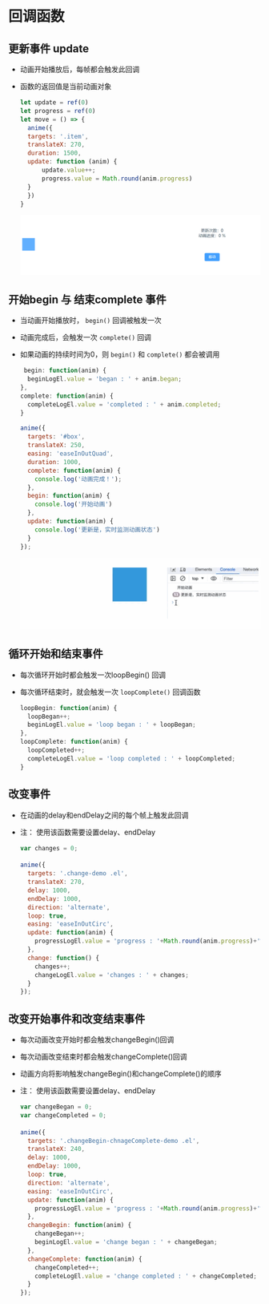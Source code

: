 # 回调函数

## 更新事件 update

+ 动画开始播放后，每帧都会触发此回调
+ 函数的返回值是当前动画对象

  ```js
  let update = ref(0)
  let progress = ref(0)
  let move = () => {
    anime({
    targets: '.item',
    translateX: 270,
    duration: 1500,
    update: function (anim) {
        update.value++;
        progress.value = Math.round(anim.progress)
    }
    })
  }
  ```

  ![alt text](images/更新事件.gif)

## 开始begin 与 结束complete 事件

+ 当动画开始播放时， `begin()` 回调被触发一次
+ 动画完成后，会触发一次 `complete()` 回调
+ 如果动画的持续时间为0，则 `begin()` 和 `complete()` 都会被调用

  ```js
   begin: function(anim) {
    beginLogEl.value = 'began : ' + anim.began;
  },
  complete: function(anim) {
    completeLogEl.value = 'completed : ' + anim.completed;
  }
  ```

  ```js
  anime({
    targets: '#box',
    translateX: 250,
    easing: 'easeInOutQuad',
    duration: 1000,
    complete: function(anim) {
      console.log('动画完成！');
    },
    begin: function(anim) {
      console.log('开始动画')
    },
    update: function(anim) {
      console.log('更新是，实时监测动画状态')
    }
  });
  ```

  ![alt text](../4.方法之动画控制/images/开始与结束.gif)

## 循环开始和结束事件

+ 每次循环开始时都会触发一次loopBegin() 回调
+ 每次循环结束时，就会触发一次 `loopComplete()` 回调函数

  ```js
  loopBegin: function(anim) {
    loopBegan++;
    beginLogEl.value = 'loop began : ' + loopBegan;
  },
  loopComplete: function(anim) {
    loopCompleted++;
    completeLogEl.value = 'loop completed : ' + loopCompleted;
  }
  ```

## 改变事件

+ 在动画的delay和endDelay之间的每个帧上触发此回调
+ 注： 使用该函数需要设置delay、endDelay

  ```js
  var changes = 0;

  anime({
    targets: '.change-demo .el',
    translateX: 270,
    delay: 1000,
    endDelay: 1000,
    direction: 'alternate',
    loop: true,
    easing: 'easeInOutCirc',
    update: function(anim) {
      progressLogEl.value = 'progress : '+Math.round(anim.progress)+'%';
    },
    change: function() {
      changes++;
      changeLogEl.value = 'changes : ' + changes;
    }
  });
  ```

## 改变开始事件和改变结束事件

+ 每次动画改变开始时都会触发changeBegin()回调
+ 每次动画改变结束时都会触发changeComplete()回调
+ 动画方向将影响触发changeBegin()和changeComplete()的顺序

+ 注： 使用该函数需要设置delay、endDelay

  ```js
  var changeBegan = 0;
  var changeCompleted = 0;

  anime({
    targets: '.changeBegin-chnageComplete-demo .el',
    translateX: 240,
    delay: 1000,
    endDelay: 1000,
    loop: true,
    direction: 'alternate',
    easing: 'easeInOutCirc',
    update: function(anim) {
      progressLogEl.value = 'progress : '+Math.round(anim.progress)+'%';
    },
    changeBegin: function(anim) {
      changeBegan++;
      beginLogEl.value = 'change began : ' + changeBegan;
    },
    changeComplete: function(anim) {
      changeCompleted++;
      completeLogEl.value = 'change completed : ' + changeCompleted;
    }
  });
  ```
